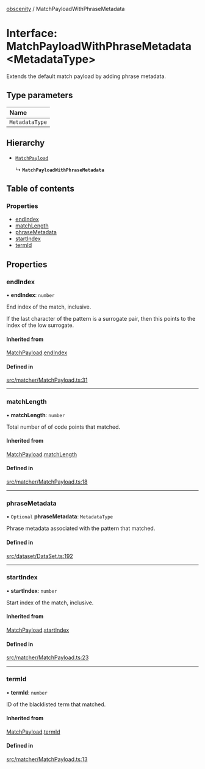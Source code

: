 [obscenity](../README.md) / MatchPayloadWithPhraseMetadata

# Interface: MatchPayloadWithPhraseMetadata<MetadataType\>

Extends the default match payload by adding phrase metadata.

## Type parameters

| Name |
| :------ |
| `MetadataType` |

## Hierarchy

- [`MatchPayload`](MatchPayload.md)

  ↳ **`MatchPayloadWithPhraseMetadata`**

## Table of contents

### Properties

- [endIndex](MatchPayloadWithPhraseMetadata.md#endindex)
- [matchLength](MatchPayloadWithPhraseMetadata.md#matchlength)
- [phraseMetadata](MatchPayloadWithPhraseMetadata.md#phrasemetadata)
- [startIndex](MatchPayloadWithPhraseMetadata.md#startindex)
- [termId](MatchPayloadWithPhraseMetadata.md#termid)

## Properties

### endIndex

• **endIndex**: `number`

End index of the match, inclusive.

If the last character of the pattern is a surrogate pair,
then this points to the index of the low surrogate.

#### Inherited from

[MatchPayload](MatchPayload.md).[endIndex](MatchPayload.md#endindex)

#### Defined in

[src/matcher/MatchPayload.ts:31](https://github.com/jo3-l/obscenity/blob/0f3c7b6/src/matcher/MatchPayload.ts#L31)

___

### matchLength

• **matchLength**: `number`

Total number of of code points that matched.

#### Inherited from

[MatchPayload](MatchPayload.md).[matchLength](MatchPayload.md#matchlength)

#### Defined in

[src/matcher/MatchPayload.ts:18](https://github.com/jo3-l/obscenity/blob/0f3c7b6/src/matcher/MatchPayload.ts#L18)

___

### phraseMetadata

• `Optional` **phraseMetadata**: `MetadataType`

Phrase metadata associated with the pattern that matched.

#### Defined in

[src/dataset/DataSet.ts:192](https://github.com/jo3-l/obscenity/blob/0f3c7b6/src/dataset/DataSet.ts#L192)

___

### startIndex

• **startIndex**: `number`

Start index of the match, inclusive.

#### Inherited from

[MatchPayload](MatchPayload.md).[startIndex](MatchPayload.md#startindex)

#### Defined in

[src/matcher/MatchPayload.ts:23](https://github.com/jo3-l/obscenity/blob/0f3c7b6/src/matcher/MatchPayload.ts#L23)

___

### termId

• **termId**: `number`

ID of the blacklisted term that matched.

#### Inherited from

[MatchPayload](MatchPayload.md).[termId](MatchPayload.md#termid)

#### Defined in

[src/matcher/MatchPayload.ts:13](https://github.com/jo3-l/obscenity/blob/0f3c7b6/src/matcher/MatchPayload.ts#L13)
